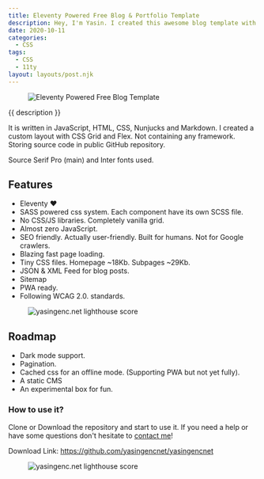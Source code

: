 ```yaml
---
title: Eleventy Powered Free Blog & Portfolio Template
description: Hey, I'm Yasin. I created this awesome blog template with Eleventy. Feel free to use it. No rights reserved.
date: 2020-10-11
categories:
  - CSS
tags:
  - CSS
  - 11ty
layout: layouts/post.njk
---
```


<figure>
<img src="{{ metadata.assets.img }}yasingencnet-web-ss.jpg" alt="Eleventy Powered Free Blog Template" loading="lazy">
</figure>

{{ description }}

It is written in JavaScript, HTML, CSS, Nunjucks and Markdown. I created a custom layout with CSS Grid and Flex. Not containing any framework. Storing source code in public GitHub repository.

Source Serif Pro (main) and Inter fonts used.


## Features

* Eleventy ♥
* SASS powered css system. Each component have its own SCSS file.
* No CSS/JS libraries. Completely vanilla grid.
* Almost zero JavaScript.
* SEO friendly. Actually user-friendly. Built for humans. Not for Google crawlers.
* Blazing fast page loading.
* Tiny CSS files. Homepage ~18Kb. Subpages ~29Kb.
* JSON & XML Feed for blog posts.
* Sitemap
* PWA ready.
* Following WCAG 2.0. standards.

<figure>
<img src="{{ metadata.assets.img }}yasingencnet-lighthouse-score.jpg" alt="yasingenc.net lighthouse score" loading="lazy">
</figure>

## Roadmap

* Dark mode support.
* Pagination.
* Cached css for an offline mode. (Supporting PWA but not yet fully).
* A static CMS
* An experimental box for fun.

### How to use it?

Clone or Download the repository and start to use it. If you need a help or have some questions don't hesitate to [contact me](/contact "Contact Me!")!

Download Link: https://github.com/yasingencnet/yasingencnet

<figure>
<img src="{{ metadata.assets.img }}yasingencnet-mobile-ss.png" alt="yasingenc.net lighthouse score" loading="lazy">
</figure>
